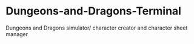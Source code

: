 # Dungeons-and-Dragons-Terminal
Dungeons and Dragons simulator/ character creator and character sheet manager
